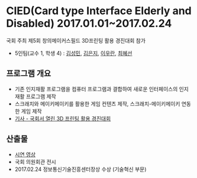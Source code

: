# CIED(Card type Interface Elderly and Disabled) 2017.01.01~2017.02.24
국회 주최 제5회 창의메이커스필드 3D프린팅 활용 경진대회 참가

- 5인팀(교수 1, 학생 4) : [김성민](https://github.com/devminiK), [김은지](https://github.com/zluoy), [이우란](https://github.com/ranbly), [최혜선](https://github.com/devssun)

## 프로그램 개요
- 기존 인지재활 프로그램을 컴퓨터 프로그램과 결합하여 새로운 인터페이스의 인지재활 프로그램 제작
- 스크래치와 메이키메이키를 활용한 게임 컨텐츠 제작, 스크래치-메이키메이키 연동한 게임 제작
- [기사 - 국회서 열린 3D 프린팅 활용 경진대회](http://3dpta.org/3dprintingnews/?q=YToxOntzOjEyOiJrZXl3b3JkX3R5cGUiO3M6MzoiYWxsIjt9&bmode=view&idx=53314&t=board)

## 산출물
- [시연 영상](https://www.youtube.com/watch?v=cqMhboi5NDQ)
- 국회 의원회관 전시
- 2017.02.24 정보통신기술진흥센터장상 수상 (기술혁신 부문)
